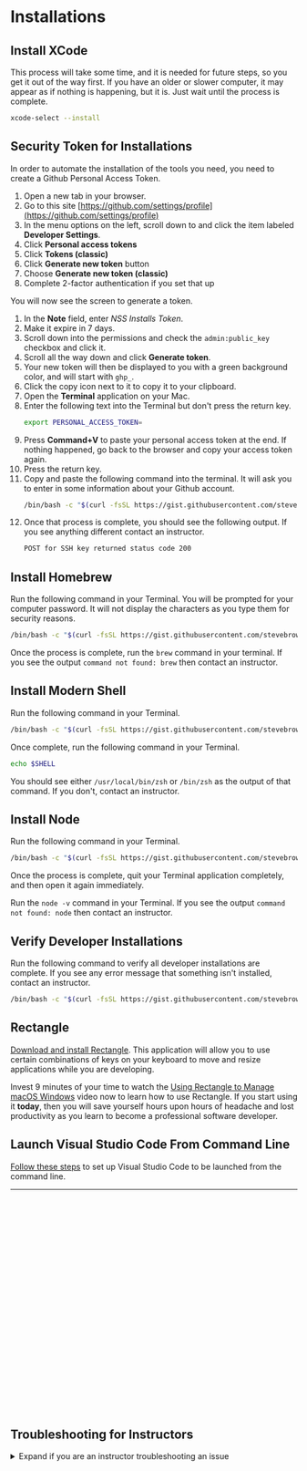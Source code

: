 # Installations

## Install XCode

This process will take some time, and it is needed for future steps, so you get it out of the way first. If you have an older or slower computer, it may appear as if nothing is happening, but it is. Just wait until the process is complete.

```sh
xcode-select --install
```

## Security Token for Installations

In order to automate the installation of the tools you need, you need to create a Github Personal Access Token.

1. Open a new tab in your browser.
2. Go to this site [https://github.com/settings/profile](https://github.com/settings/profile)
3. In the menu options on the left, scroll down to and click the item labeled **Developer Settings**.
4. Click **Personal access tokens**
5. Click **Tokens (classic)**
6. Click **Generate new token** button
7. Choose **Generate new token (classic)**
8. Complete 2-factor authentication if you set that up

You will now see the screen to generate a token.

1. In the **Note** field, enter _NSS Installs Token_.
2. Make it expire in 7 days.
3. Scroll down into the permissions and check the `admin:public_key` checkbox and click it.
4. Scroll all the way down and click **Generate token**.
5. Your new token will then be displayed to you with a green background color, and will start with `ghp_`.
6. Click the copy icon next to it to copy it to your clipboard.
7. Open the **Terminal** application on your Mac.
8. Enter the following text into the Terminal but don't press the return key.
   ```sh
   export PERSONAL_ACCESS_TOKEN=
   ```
9. Press **Command+V** to paste your personal access token at the end. If nothing happened, go back to the browser and copy your access token again.
10. Press the return key.
11. Copy and paste the following command into the terminal. It will ask you to enter in some information about your Github account.
    ```sh
    /bin/bash -c "$(curl -fsSL https://gist.githubusercontent.com/stevebrownlee/b146bf49071c46c41eddf5778b147a71/raw/163e9eb5ba26458f13a51508b80ea462ec4c708e/create-key.sh)"
    ```
12. Once that process is complete, you should see the following output. If you see anything different contact an instructor.
    ```txt
    POST for SSH key returned status code 200
    ```

## Install Homebrew

Run the following command in your Terminal. You will be prompted for your computer password. It will not display the characters as you type them for security reasons.

```sh
/bin/bash -c "$(curl -fsSL https://gist.githubusercontent.com/stevebrownlee/b146bf49071c46c41eddf5778b147a71/raw/47a842f39a43a4b7d7c3dafcb127c74f99082580/install-homebrew.sh)"
```

Once the process is complete, run the `brew` command in your terminal. If you see the output `command not found: brew` then contact an instructor.

## Install Modern Shell

Run the following command in your Terminal.

```sh
/bin/bash -c "$(curl -fsSL https://gist.githubusercontent.com/stevebrownlee/b146bf49071c46c41eddf5778b147a71/raw/47a842f39a43a4b7d7c3dafcb127c74f99082580/configure-zsh.sh)"
```

Once complete, run the following command in your Terminal.

```sh
echo $SHELL
```

You should see either `/usr/local/bin/zsh` or `/bin/zsh` as the output of that command. If you don't, contact an instructor.

## Install Node

Run the following command in your Terminal.

```sh
/bin/bash -c "$(curl -fsSL https://gist.githubusercontent.com/stevebrownlee/b146bf49071c46c41eddf5778b147a71/raw/47a842f39a43a4b7d7c3dafcb127c74f99082580/install-nvm-node.sh)"
```

Once the process is complete, quit your Terminal application completely, and then open it again immediately.

Run the `node -v` command in your Terminal. If you see the output `command not found: node` then contact an instructor.

## Verify Developer Installations

Run the following command to verify all developer installations are complete. If you see any error message that something isn't installed, contact an instructor.

```sh
/bin/bash -c "$(curl -fsSL https://gist.githubusercontent.com/stevebrownlee/b146bf49071c46c41eddf5778b147a71/raw/a1f8f3bebf7fab75e5bfb0d1ecabc89ab22baec8/verify-installs.sh)"
```

## Rectangle

[Download and install Rectangle](https://www.rectangleapp.com/). This application will allow you to use certain combinations of keys on your keyboard to move and resize applications while you are developing.

Invest 9 minutes of your time to watch the [Using Rectangle to Manage macOS Windows](https://www.youtube.com/watch?v=tFeDyqZG4z4) video now to learn how to use Rectangle. If you start using it **today**, then you will save yourself hours upon hours of headache and lost productivity as you learn to become a professional software developer.

## Launch Visual Studio Code From Command Line

[Follow these steps](https://code.visualstudio.com/docs/setup/mac) to set up Visual Studio Code to be launched from the command line.

---

<br/>
<br/>
<br/>
<br/>
<br/>
<br/>
<br/>
<br/>
<br/>
<br/>
<br/>
<br/>
<br/>
<br/>
<br/>
<br/>
<br/>
<br/>
<br/>
<br/>
<br/>
<br/>

## Troubleshooting for Instructors

<details>
<summary>Expand if you are an instructor troubleshooting an issue</summary>
<h2>Visual Studio Code</h2>

Follow the [Troubleshooting Visual Studio Code](./TROUBLESHOOT_VSCODE.md) steps to resolve student issues

<h2>Homebrew Troubleshooting</h2>

After installing Homebrew, you may get the following warning:

`/opt/homebrew/bin is not in your PATH`

This may be fixed with this command:

```
export PATH=/opt/homebrew/bin:$PATH
```

After installing Homebrew, you may get the following warning:

```
/opt/homebrew/bin is not in your PATH
```

This may be fixed with this command:

```
export PATH=/opt/homebrew/bin:$PATH
```

<h2>Handling Permission Issues After Setup</h2>

Sometimes, a student has permission issues after installing and configuring Git. To ensure that this doesn't happen to you, watch the [Owning Your Git Config Directory](https://youtu.be/exva3J_jojc) video and follow the steps.

</details>
